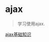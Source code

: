 # ajax

> 学习使用ajax.

 [ajax基础知识](https://github.com/ReZhangxin/ajax/blob/master/Ajax%E5%9F%BA%E7%A1%80%E7%9F%A5%E8%AF%86.md)
